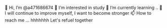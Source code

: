 👋 Hi, I’m @a471686674
👀 I’m interested in study
🌱 I’m currently learning ..
💞️ I will continue to improve myself, I want to become stronger
📫 How to reach me ... hhhhhhh
Let's refuel together
